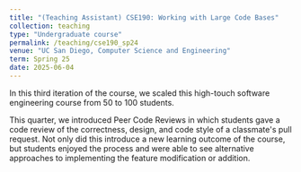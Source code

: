 ```yaml
---
title: "(Teaching Assistant) CSE190: Working with Large Code Bases"
collection: teaching
type: "Undergraduate course"
permalink: /teaching/cse190_sp24
venue: "UC San Diego, Computer Science and Engineering"
term: Spring 25
date: 2025-06-04
---
```


In this third iteration of the course, we scaled this high-touch software engineering course from 50 to 100 students. 

This quarter, we introduced Peer Code Reviews in which students gave a code review of the correctness, design, and code style of a classmate's pull request. Not only did this introduce a new learning outcome of the course, but students enjoyed the process and were able to see alternative approaches to implementing the feature modification or addition.